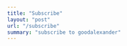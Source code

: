 ```yaml
---
title: "Subscribe"
layout: "post"
url: "/subscribe"
summary: "subscribe to goodalexander"
---
```


<div style="height: 50vh">  
    <script 
        src="https://cdn.jsdelivr.net/ghost/signup-form@~0.2/umd/signup-form.min.js" 
        data-background-color="#2B2B2B"   
        data-text-color="#ffffff"
        data-button-color="#2d2d2d"        
        data-button-text-color="#ffffff"
        data-title="goodalexander" 
        data-description="crypto trading" 
        data-site="https://goodalexander.ghost.io/" 
        data-locale="en" 
        async>
    </script>
</div>
